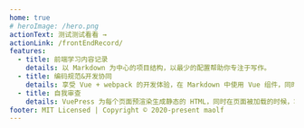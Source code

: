 ```yaml
---
home: true
# heroImage: /hero.png
actionText: 测试测试看看 →
actionLink: /frontEndRecord/
features:
  - title: 前端学习内容记录
    details: 以 Markdown 为中心的项目结构，以最少的配置帮助你专注于写作。
  - title: 编码规范&开发协同
    details: 享受 Vue + webpack 的开发体验，在 Markdown 中使用 Vue 组件，同时可以使用 Vue 来开发自定义主题。
  - title: 自我审查
    details: VuePress 为每个页面预渲染生成静态的 HTML，同时在页面被加载的时候，将作为 SPA 运行。
footer: MIT Licensed | Copyright © 2020-present maolf
---
```

